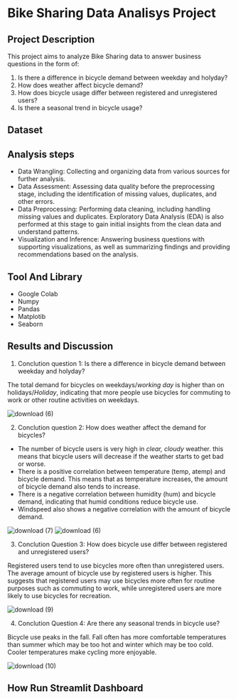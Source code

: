 # Bike Sharing Data Analisys Project

## Project Description
This project aims to analyze Bike Sharing data to answer business questions in the form of:
1. Is there a difference in bicycle demand between weekday and holyday?
2. How does weather affect bicycle demand?
3. How does bicycle usage differ between registered and unregistered users?
4. Is there a seasonal trend in bicycle usage?

## Dataset

## Analysis steps
- Data Wrangling: Collecting and organizing data from various sources for further analysis.
- Data Assessment: Assessing data quality before the preprocessing stage, including the identification of missing values, duplicates, and other errors.
- Data Preprocessing: Performing data cleaning, including handling missing values and duplicates. Exploratory Data Analysis (EDA) is also performed at this stage to gain initial insights from the clean data and understand patterns.
- Visualization and Inference: Answering business questions with supporting visualizations, as well as summarizing findings and providing recommendations based on the analysis.

## Tool And Library
- Google Colab
- Numpy
- Pandas
- Matplotib
- Seaborn

## Results and Discussion
1. Conclution question 1: Is there a difference in bicycle demand between weekday and holyday?

The total demand for bicycles on weekdays/*working day* is higher than on holidays/*Holiday*, indicating that more people use bicycles for commuting to work or other routine activities on weekdays.

![download (6)](https://github.com/user-attachments/assets/959b7b49-5447-4224-8c5c-21e0c8ea7ded)

2. Conclution question 2: How does weather affect the demand for bicycles?

- The number of bicycle users is very high in *clear, cloudy* weather. this means that bicycle users will decrease if the weather starts to get bad or worse.
- There is a positive correlation between temperature (temp, atemp) and bicycle demand. This means that as temperature increases, the amount of bicycle demand also tends to increase.
- There is a negative correlation between humidity (hum) and bicycle demand, indicating that humid conditions reduce bicycle use.
- Windspeed also shows a negative correlation with the amount of bicycle demand.

![download (7)](https://github.com/user-attachments/assets/1508af82-402b-4aee-9699-d524c9dff02b)
![download (6)](https://github.com/user-attachments/assets/eed9803b-65e9-4287-9893-8b0363cd3e06)

3. Conclution Question 3: How does bicycle use differ between registered and unregistered users?

Registered users tend to use bicycles more often than unregistered users. The average amount of bicycle use by registered users is higher. This suggests that registered users may use bicycles more often for routine purposes such as commuting to work, while unregistered users are more likely to use bicycles for recreation.

![download (9)](https://github.com/user-attachments/assets/b064de8c-4ab7-4697-8b27-890bb1643e64)

4. Conclution Question 4: Are there any seasonal trends in bicycle use?

Bicycle use peaks in the fall. Fall often has more comfortable temperatures than summer which may be too hot and winter which may be too cold. Cooler temperatures make cycling more enjoyable.

![download (10)](https://github.com/user-attachments/assets/c5940b20-e741-4b15-b01d-97333211d50d)

## How Run Streamlit Dashboard







  
